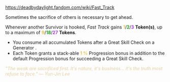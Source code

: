 https://deadbydaylight.fandom.com/wiki/Fast_Track

<p>Sometimes the sacrifice of others is necessary to get ahead.
<p>Whenever another Survivor is hooked, <i>Fast Track</i> gains <span class="clr" style="color: #e8c252;"><b>1</b></span>/<span class="clr" style="color: #199b1e;"><b>2</b></span>/<span class="clr" style="color: #ac3ee3;"><b>3</b></span> <b>Token(s)</b>, up to a maximum of <span class="clr" style="color: #e8c252;"><b>9</b></span>/<span class="clr" style="color: #199b1e;"><b>18</b></span>/<span class="clr" style="color: #ac3ee3;"><b>27</b></span> <b>Tokens</b>.
</p>
<ul><li>You consume all accumulated Tokens after a Great Skill Check  on a Generator .</li>
<li>Each Token grants a stack-able <b><span class="clr clr2" style="color: #e8c252 ;">1 %</span></b> Progression bonus in addition to the default Progression bonus for succeeding a Great Skill Check.</li></ul>
<p><i><span class="clr clr9" style="color: #e7cda2 ;">"The weak are sacrificed first. It's nature, it's business... it's the truth most refuse to face." — Yun-Jin Lee</span></i>
</p>
</p>